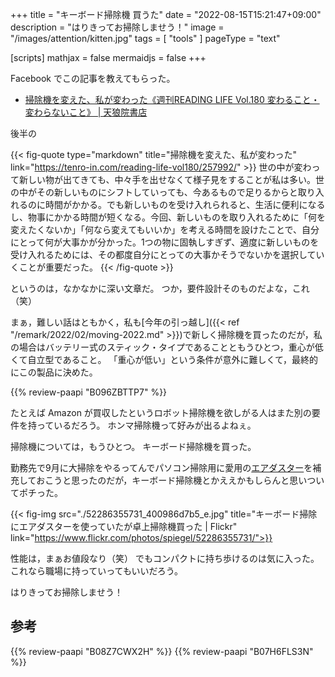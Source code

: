 +++
title = "キーボード掃除機 買うた"
date =  "2022-08-15T15:21:47+09:00"
description = "はりきってお掃除しませう！"
image = "/images/attention/kitten.jpg"
tags = [ "tools" ]
pageType = "text"

[scripts]
  mathjax = false
  mermaidjs = false
+++

Facebook でこの記事を教えてもらった。

- [掃除機を変えた、私が変わった《週刊READING LIFE Vol.180 変わること・変わらないこと》 | 天狼院書店](https://tenro-in.com/reading-life-vol180/257992/)

後半の

{{< fig-quote type="markdown" title="掃除機を変えた、私が変わった" link="https://tenro-in.com/reading-life-vol180/257992/" >}}
世の中が変わって新しい物が出てきても、中々手を出せなくて様子見をすることが私は多い。世の中がその新しいものにシフトしていっても、今あるもので足りるからと取り入れるのに時間がかかる。でも新しいものを受け入れられると、生活に便利になるし、物事にかかる時間が短くなる。今回、新しいものを取り入れるために「何を変えたくないか」「何なら変えてもいいか」を考える時間を設けたことで、自分にとって何が大事かが分かった。1つの物に固執しすぎず、適度に新しいものを受け入れるためには、その都度自分にとっての大事かそうでないかを選択していくことが重要だった。
{{< /fig-quote >}}

というのは，なかなかに深い文章だ。
つか，要件設計そのものだよな，これ（笑）

まぁ，難しい話はともかく，私も[今年の引っ越し]({{< ref "/remark/2022/02/moving-2022.md" >}})で新しく掃除機を買ったのだが，私の場合はバッテリー式のスティック・タイプであることともうひとつ，重心が低くて自立型であること。
「重心が低い」という条件が意外に難しくて，最終的にこの製品に決めた。

{{% review-paapi "B096ZBTTP7" %}} <!-- コードレス 掃除機 -->

たとえば Amazon が買収したというロボット掃除機を欲しがる人はまた別の要件を持っているだろう。
ホンマ掃除機って好みが出るよねぇ。

掃除機については，もうひとつ。
キーボード掃除機を買った。

勤務先で9月に大掃除をやるってんでパソコン掃除用に愛用の[エアダスター](https://www.amazon.co.jp/dp/B07H6FLS3N?tag=baldandersinf-22&linkCode=ogi&th=1&psc=1)を補充しておこうと思ったのだが，キーボード掃除機とかええかもしらんと思いついてポチった。

{{< fig-img src="./52286355731_400986d7b5_e.jpg" title="キーボード掃除にエアダスターを使っていたが卓上掃除機買った | Flickr" link="https://www.flickr.com/photos/spiegel/52286355731/">}}

性能は，まぁお値段なり（笑） でもコンパクトに持ち歩けるのは気に入った。
これなら職場に持っていってもいいだろう。

はりきってお掃除しませう！

## 参考

{{% review-paapi "B08Z7CWX2H" %}} <!-- キーボード掃除機 -->
{{% review-paapi "B07H6FLS3N" %}} <!-- エアダスター -->
